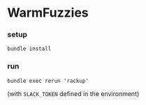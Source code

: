 # WarmFuzzies

### setup

`bundle install`

### run

`bundle exec rerun 'rackup'`

(with `SLACK_TOKEN` defined in the environment)
